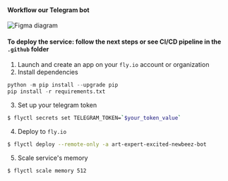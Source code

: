 #### Workflow our Telegram bot 
![Figma diagram](https://cdn.discordapp.com/attachments/1094920487450198046/1096731641952612502/image.png)

#### To deploy the service: follow the next steps or see CI/CD pipeline in the `.github` folder

1. Launch and create an app on your `fly.io` account or organization 
2. Install dependencies
```python
python -m pip install --upgrade pip
pip install -r requirements.txt
```
3. Set up your telegram token
```sh
$ flyctl secrets set TELEGRAM_TOKEN=`$your_token_value`
```
4. Deploy to `fly.io`
```sh
$ flyctl deploy --remote-only -a art-expert-excited-newbeez-bot
```
5. Scale service's memory
```sh
$ flyctl scale memory 512
```
